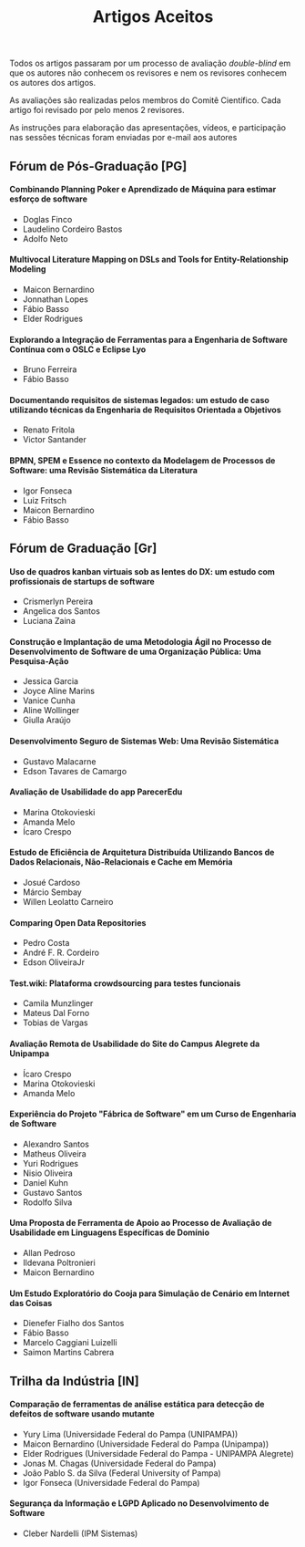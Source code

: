﻿---
layout: page-fullwidth
title: "Artigos Aceitos"
subheadline: ""
permalink: "/aceitos/"
header:
   image_fullwidth: banner_eres2021.png
---
<p> Todos os artigos passaram por um processo de avaliação <i>double-blind</i> em que os autores não conhecem os revisores e nem os revisores conhecem os autores dos artigos. </p>

<p> As avaliações são realizadas pelos membros do Comitê Científico. Cada artigo foi revisado por pelo menos 2 revisores.</p>

<p> As instruções para elaboração das apresentações, vídeos, e participação nas sessões técnicas foram enviadas por e-mail aos autores </p>

<h2> Fórum de Pós-Graduação [PG]</h2>
<p></p>
<h4>Combinando Planning Poker e Aprendizado de Máquina para estimar esforço de software</h4>
<ul>
	<li>Doglas Finco</li>
	<li>Laudelino Cordeiro Bastos</li>
	<li>Adolfo Neto</li>
</ul>

<h4>Multivocal Literature Mapping on DSLs and Tools for Entity-Relationship Modeling</h4>
<ul>
	<li>Maicon Bernardino</li>
	<li>Jonnathan Lopes</li>
	<li>Fábio Basso</li>
	<li>Elder Rodrigues</li>
</ul>

<h4>Explorando a Integração de Ferramentas para a Engenharia de Software Contínua com o OSLC e Eclipse Lyo</h4>
<ul>
	<li>Bruno Ferreira</li>
	<li>Fábio Basso</li>
</ul>

<h4>Documentando requisitos de sistemas legados: um estudo de caso utilizando técnicas da Engenharia de Requisitos Orientada a Objetivos </h4>
<ul>
	<li>Renato Fritola</li>
	<li>Victor Santander</li>
</ul>

<h4>BPMN, SPEM e Essence no contexto da Modelagem de Processos de Software: uma Revisão Sistemática da Literatura</h4>
<ul>
	<li>Igor Fonseca</li>
	<li>Luiz Fritsch</li>
	<li>Maicon Bernardino</li>
	<li>Fábio Basso</li>
</ul>

<p></p>
<p></p>

<h2> Fórum de Graduação [Gr]</h2>
<p></p>

<h4>Uso de quadros kanban virtuais sob as lentes do DX: um estudo com profissionais de startups de software</h4>
<ul>
	<li>Crismerlyn Pereira</li>
	<li>Angelica dos Santos</li>
	<li>Luciana Zaina</li>
</ul>

<h4>Construção e Implantação de uma Metodologia Ágil no Processo de Desenvolvimento de Software de uma Organização Pública: Uma Pesquisa-Ação</h4>
<ul>
	<li>Jessica Garcia</li>
	<li>Joyce Aline Marins</li>
	<li>Vanice Cunha</li>
	<li>Aline Wollinger</li>
	<li>Giulla Araújo</li>
</ul>

<h4>Desenvolvimento Seguro de Sistemas Web: Uma Revisão Sistemática</h4>
<ul>
	<li>Gustavo Malacarne</li>
	<li>Edson Tavares de Camargo</li>
</ul>

<h4>Avaliação de Usabilidade do app ParecerEdu </h4>
<ul>
	<li>Marina Otokovieski</li>
	<li>Amanda Melo</li>
	<li>Ícaro Crespo</li>
</ul>

<h4>Estudo de Eficiência de Arquitetura Distribuída Utilizando Bancos de Dados Relacionais, Não-Relacionais e Cache em Memória</h4>
<ul>
	<li>Josué Cardoso</li>
	<li>Márcio Sembay</li>
	<li>Willen Leolatto Carneiro</li>
</ul>

<h4>Comparing Open Data Repositories</h4>
<ul>
	<li>Pedro Costa</li>
	<li>André F. R. Cordeiro</li>
	<li>Edson OliveiraJr</li>
</ul>

<h4>Test.wiki: Plataforma crowdsourcing para testes funcionais</h4>
<ul>
	<li>Camila Munzlinger</li>
	<li>Mateus Dal Forno</li>
	<li>Tobias de Vargas</li>
</ul>

<h4>Avaliação Remota de Usabilidade do Site do Campus Alegrete da Unipampa</i></h4>
<ul>
	<li>Ícaro Crespo</li>
	<li>Marina Otokovieski</li>
	<li>Amanda Melo</li>
</ul>

<h4>Experiência do Projeto "Fábrica de Software" em um Curso de Engenharia de Software</h4>
<ul>
	<li>Alexandro Santos</li>
	<li>Matheus Oliveira</li>
	<li>Yuri Rodrigues</li>
	<li>Nisio Oliveira</li>
	<li>Daniel Kuhn</li>
	<li>Gustavo Santos</li>
	<li>Rodolfo Silva</li>
</ul>

<h4>Uma Proposta de Ferramenta de Apoio ao Processo de Avaliação de Usabilidade em Linguagens Específicas de Domínio</h4>
<ul>
	<li>Allan Pedroso</li>
	<li>Ildevana Poltronieri</li>
	<li>Maicon Bernardino</li>
</ul>

<h4>Um Estudo Exploratório do Cooja para Simulação de Cenário em Internet das Coisas</h4>
<ul>
	<li>Dienefer Fialho dos Santos</li>
	<li>Fábio Basso</li>
	<li>Marcelo Caggiani Luizelli</li>
	<li>Saimon Martins Cabrera</li>
</ul>

<p></p>
<p></p>


<h2> Trilha da Indústria [IN]</h2>
<p></p>
<h4>Comparação de ferramentas de análise estática para detecção de defeitos de software usando mutante</h4>
<ul>
	<li>Yury Lima (Universidade Federal do Pampa (UNIPAMPA))</li>
	<li>Maicon Bernardino (Universidade Federal do Pampa (Unipampa))</li>
	<li>Elder Rodrigues (Universidade Federal do Pampa - UNIPAMPA Alegrete)</li>
	<li>Jonas M. Chagas (Universidade Federal do Pampa)</li>
	<li>João Pablo S. da Silva (Federal University of Pampa)</li>
	<li>Igor Fonseca (Universidade Federal do Pampa)</li>
</ul>

<h4>Segurança da Informação e LGPD Aplicado no Desenvolvimento de Software </h4>
<ul>
	<li>Cleber Nardelli (IPM Sistemas)</li>
</ul>
